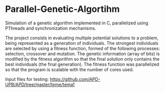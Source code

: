 # Parallel-Genetic-Algortihm

Simulation of a genetic algorithm implemented in C, parallelized using PThreads and synchronization mechanisms. 

The project consists in evaluating multiple potential solutions to a problem, being represented as a generation of individuals. The strongest individuals are selected by using a fitness function, formed of the following processes: selection, crossover and mutation. The genetic information (array of bits) is modified by the fitness algorithm so that the final solution only contains the best individuals (the final generation). The fitness function was parallelized so that the program is scalable with the number of cores used.

Input files for testing:
https://github.com/APD-UPB/APD/tree/master/teme/tema1
